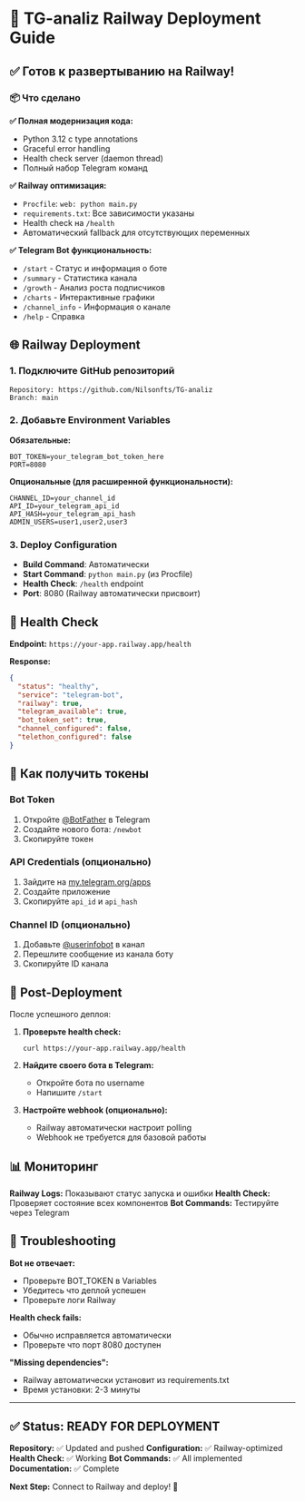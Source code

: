 # 🚀 TG-analiz Railway Deployment Guide

## ✅ Готов к развертыванию на Railway!

### 📦 Что сделано

**✅ Полная модернизация кода:**
- Python 3.12 с type annotations
- Graceful error handling
- Health check server (daemon thread)
- Полный набор Telegram команд

**✅ Railway оптимизация:**
- `Procfile`: `web: python main.py`
- `requirements.txt`: Все зависимости указаны
- Health check на `/health`
- Автоматический fallback для отсутствующих переменных

**✅ Telegram Bot функциональность:**
- `/start` - Статус и информация о боте
- `/summary` - Статистика канала
- `/growth` - Анализ роста подписчиков
- `/charts` - Интерактивные графики
- `/channel_info` - Информация о канале
- `/help` - Справка

## 🌐 Railway Deployment

### 1. Подключите GitHub репозиторий
```
Repository: https://github.com/Nilsonfts/TG-analiz
Branch: main
```

### 2. Добавьте Environment Variables
**Обязательные:**
```
BOT_TOKEN=your_telegram_bot_token_here
PORT=8080
```

**Опциональные (для расширенной функциональности):**
```
CHANNEL_ID=your_channel_id
API_ID=your_telegram_api_id
API_HASH=your_telegram_api_hash
ADMIN_USERS=user1,user2,user3
```

### 3. Deploy Configuration
- **Build Command**: Автоматически
- **Start Command**: `python main.py` (из Procfile)
- **Health Check**: `/health` endpoint
- **Port**: 8080 (Railway автоматически присвоит)

## 🏥 Health Check

**Endpoint:** `https://your-app.railway.app/health`

**Response:**
```json
{
  "status": "healthy",
  "service": "telegram-bot",
  "railway": true,
  "telegram_available": true,
  "bot_token_set": true,
  "channel_configured": false,
  "telethon_configured": false
}
```

## 🔧 Как получить токены

### Bot Token
1. Откройте [@BotFather](https://t.me/BotFather) в Telegram
2. Создайте нового бота: `/newbot`
3. Скопируйте токен

### API Credentials (опционально)
1. Зайдите на [my.telegram.org/apps](https://my.telegram.org/apps)
2. Создайте приложение
3. Скопируйте `api_id` и `api_hash`

### Channel ID (опционально)
1. Добавьте [@userinfobot](https://t.me/userinfobot) в канал
2. Перешлите сообщение из канала боту
3. Скопируйте ID канала

## 🚀 Post-Deployment

После успешного деплоя:

1. **Проверьте health check:**
   ```
   curl https://your-app.railway.app/health
   ```

2. **Найдите своего бота в Telegram:**
   - Откройте бота по username
   - Напишите `/start`

3. **Настройте webhook (опционально):**
   - Railway автоматически настроит polling
   - Webhook не требуется для базовой работы

## 📊 Мониторинг

**Railway Logs:** Показывают статус запуска и ошибки
**Health Check:** Проверяет состояние всех компонентов
**Bot Commands:** Тестируйте через Telegram

## 🔧 Troubleshooting

**Bot не отвечает:**
- Проверьте BOT_TOKEN в Variables
- Убедитесь что деплой успешен
- Проверьте логи Railway

**Health check fails:**
- Обычно исправляется автоматически
- Проверьте что порт 8080 доступен

**"Missing dependencies":**
- Railway автоматически установит из requirements.txt
- Время установки: 2-3 минуты

---

## ✅ Status: READY FOR DEPLOYMENT

**Repository:** ✅ Updated and pushed
**Configuration:** ✅ Railway-optimized  
**Health Check:** ✅ Working
**Bot Commands:** ✅ All implemented
**Documentation:** ✅ Complete

**Next Step:** Connect to Railway and deploy! 🚀
